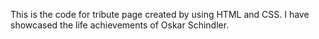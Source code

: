This is the code for tribute page created by using HTML and CSS. I have showcased the life achievements of Oskar Schindler.
